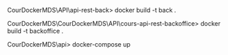 CourDockerMDS\API\api-rest-back> docker build -t back .

CourDockerMDS\CourDockerMDS\API\cours-api-rest-backoffice> docker build -t backoffice .

CourDockerMDS\api> docker-compose up